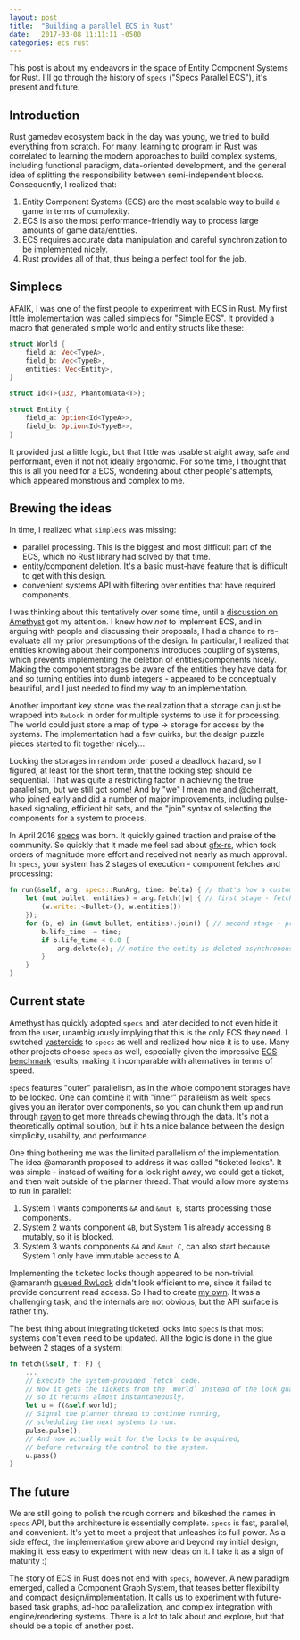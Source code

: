 ```yaml
---
layout: post
title:  "Building a parallel ECS in Rust"
date:   2017-03-08 11:11:11 -0500
categories: ecs rust
---
```


This post is about my endeavors in the space of Entity Component Systems for Rust. I'll go through the history of `specs` ("Specs Parallel ECS"), it's present and future.

## Introduction

Rust gamedev ecosystem back in the day was young, we tried to build everything from scratch. For many, learning to program in Rust was correlated to learning the modern approaches to build complex systems, including functional paradigm, data-oriented development, and the general idea of splitting the responsibility between semi-independent blocks. Consequently, I realized that:

  1. Entity Component Systems (ECS) are the most scalable way to build a game in terms of complexity.
  2. ECS is also the most performance-friendly way to process large amounts of game data/entities.
  3. ECS requires accurate data manipulation and careful synchronization to be implemented nicely.
  4. Rust provides all of that, thus being a perfect tool for the job.

## Simplecs

AFAIK, I was one of the first people to experiment with ECS in Rust. My first little implementation was called [simplecs](https://github.com/kvark/simplecs) for "Simple ECS". It provided a macro that generated simple world and entity structs like these:

```rust
struct World {
    field_a: Vec<TypeA>,
    field_b: Vec<TypeB>,
    entities: Vec<Entity>,
}

struct Id<T>(u32, PhantomData<T>);

struct Entity {
    field_a: Option<Id<TypeA>>,
    field_b: Option<Id<TypeB>>,
}
```

It provided just a little logic, but that little was usable straight away, safe and performant, even if not not ideally ergonomic. For some time, I thought that this is all you need for a ECS, wondering about other people's attempts, which appeared monstrous and complex to me.

## Brewing the ideas

In time, I realized what `simplecs` was missing:

  - parallel processing. This is the biggest and most difficult part of the ECS, which no Rust library had solved by that time.
  - entity/component deletion. It's a basic must-have feature that is difficult to get with this design.
  - convenient systems API with filtering over entities that have required components.

I was thinking about this tentatively over some time, until a [discussion on Amethyst](https://github.com/amethyst/amethyst/issues/10) got my attention. I knew how *not* to implement ECS, and in arguing with people and discussing their proposals, I had a chance to re-evaluate all my prior presumptions of the design. In particular, I realized that entities knowing about their components introduces coupling of systems, which prevents implementing the deletion of entities/components nicely. Making the component storages be aware of the entities they have data for, and so turning entities into dumb integers - appeared to be conceptually beautiful, and I just needed to find my way to an implementation.

Another important key stone was the realization that a storage can just be wrapped into `RwLock` in order for multiple systems to use it for processing. The world could just store a map of type -> storage for access by the systems. The implementation had a few quirks, but the design puzzle pieces started to fit together nicely...

Locking the storages in random order posed a deadlock hazard, so I figured, at least for the short term, that the locking step should be sequential. That was quite a restricting factor in achieving the true parallelism, but we still got some! And by "we" I mean me and @cherratt, who joined early and did a number of major improvements, including [pulse](https://github.com/slide-rs/pulse)-based signaling, efficient bit sets, and the "join" syntax of selecting the components for a system to process.

In April 2016 [specs](https://github.com/slide-rs/specs) was born. It quickly gained traction and praise of the community. So quickly that it made me feel sad about [gfx-rs](https://github.com/gfx-rs/gfx), which took orders of magnitude more effort and received not nearly as much approval. In `specs`, your system has 2 stages of execution - component fetches and processing:

```rust
fn run(&self, arg: specs::RunArg, time: Delta) { // that's how a custom system processing is implemented
    let (mut bullet, entities) = arg.fetch(|w| { // first stage - fetching the components/entities
        (w.write::<Bullet>(), w.entities())
    });
    for (b, e) in (&mut bullet, entities).join() { // second stage - processing
        b.life_time -= time;
        if b.life_time < 0.0 {
            arg.delete(e); // notice the entity is deleted asynchronously
        }
    }
}
```

## Current state

Amethyst has quickly adopted `specs` and later decided to not even hide it from the user, unambiguously implying that this is the only ECS they need. I switched [yasteroids](https://github.com/kvark/yasteroids) to `specs` as well and realized how nice it is to use. Many other projects choose `specs` as well, especially given the impressive [ECS benchmark](https://github.com/lschmierer/ecs_bench) results, making it incomparable with alternatives in terms of speed.

`specs` features "outer" parallelism, as in the whole component storages have to be locked. One can combine it with "inner" parallelism as well: `specs` gives you an iterator over components, so you can chunk them up and run through [rayon](https://github.com/nikomatsakis/rayon) to get more threads chewing through the data. It's not a theoretically optimal solution, but it hits a nice balance between the design simplicity, usability, and performance.

One thing bothering me was the limited parallelism of the implementation. The idea @amaranth proposed to address it was called "ticketed locks". It was simple - instead of waiting for a lock right away, we could get a ticket, and then wait outside of the planner thread. That would allow more systems to run in parallel:

  1. System 1 wants components `&A` and `&mut B`, starts processing those components.
  2. System 2 wants component `&B`, but System 1 is already accessing `B` mutably, so it is blocked.
  3. System 3 wants components `&A` and `&mut C`, can also start because System 1 only have immutable access to A.

Implementing the ticketed locks though appeared to be non-trivial. @amaranth [queued RwLock](https://github.com/amaranth/queuedrwlock) didn't look efficient to me, since it failed to provide concurrent read access. So I had to create [my own](https://github.com/kvark/ticketed_lock). It was a challenging task, and the internals are not obvious, but the API surface is rather tiny.

The best thing about integrating ticketed locks into `specs` is that most systems don't even need to be updated. All the logic is done in the glue between 2 stages of a system:

```rust
fn fetch(&self, f: F) {
    ...
    // Execute the system-provided `fetch` code.
    // Now it gets the tickets from the `World` instead of the lock guards,
    // so it returns almost instantaneously.
    let u = f(&self.world);
    // Signal the planner thread to continue running,
    // scheduling the next systems to run.
    pulse.pulse();
    // And now actually wait for the locks to be acquired,
    // before returning the control to the system.
    u.pass()
}
```

## The future

We are still going to polish the rough corners and bikeshed the names in `specs` API, but the architecture is essentially complete. `specs` is fast, parallel, and convenient. It's yet to meet a project that unleashes its full power. As a side effect, the implementation grew above and beyond my initial design, making it less easy to experiment with new ideas on it. I take it as a sign of maturity :)

The story of ECS in Rust does not end with `specs`, however. A new paradigm emerged, called a Component Graph System, that teases better flexibility and compact design/implementation. It calls us to experiment with future-based task graphs, ad-hoc parallelization, and complex integration with engine/rendering systems. There is a lot to talk about and explore, but that should be a topic of another post.
